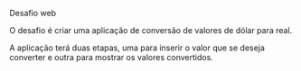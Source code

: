 
Desafio web

O desafio é criar uma aplicação de conversão de valores de dólar para real.

A aplicação terá duas etapas, uma para inserir o valor que se deseja converter e outra para mostrar os valores convertidos.
